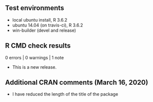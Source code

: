 ## Test environments
* local ubuntu install, R 3.6.2
* ubuntu 14.04 (on travis-ci), R 3.6.2
* win-builder (devel and release)

## R CMD check results

0 errors | 0 warnings | 1 note

* This is a new release.


## Additional CRAN comments (March 16, 2020)

* I have reduced the length of the title of the package

